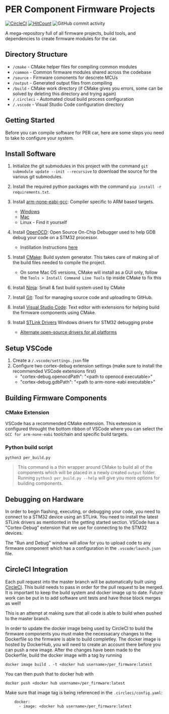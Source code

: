 # PER Component Firmware Projects
[![CircleCI](https://circleci.com/gh/PurdueElectricRacing/firmware/tree/master.svg?style=svg)](https://circleci.com/gh/PurdueElectricRacing/firmware/tree/master) 
 [![HitCount](http://hits.dwyl.com/PurdueElectricRacing/firmware.svg?style=flat-square)](http://hits.dwyl.com/PurdueElectricRacing/firmware) ![GitHub commit activity](https://img.shields.io/github/commit-activity/m/PurdueElectricRacing/firmware?style=flat-square)
 
A mega-repository full of all firmware projects, build tools, and dependencies to create firmware modules for the car.

## Directory Structure

  - `/cmake` - CMake helper files for compiling common modules
  - `/common` - Common firmware modules shared across the codebase
  - `/source` - Firmware comonents for descrete MCUs
  - `/output` - Generated output files from compiling
  - `/build` - CMake work directory (if CMake gives you errors, some can be solved by deleting this directory and trying again)
   - `/.circleci` - Automated cloud build process configuration
  - `/.vscode` - Visual Studio Code configuration directory

## Getting Started
Before you can compile software for PER car, here are some steps you need to take to configure your system.

## Install Software
1. Initialize the git submodules in this project with the command `git submodule update --init --recursive` to download the source for the various git submodules.
2. Install the required python packages with the command `pip install -r requirements.txt`.

3. Install [arm-none-eabi-gcc](https://developer.arm.com/tools-and-software/open-source-software/developer-tools/gnu-toolchain/gnu-rm/downloads): Compiler specific to ARM based targets.
   - [Windows](https://developer.arm.com/-/media/Files/downloads/gnu-rm/10.3-2021.07/gcc-arm-none-eabi-10.3-2021.07win32/gcc-arm-none-eabi-10.3-2021.07-win32.exe)
   - [Mac](https://developer.arm.com/-/media/Files/downloads/gnu-rm/10.3-2021.07/gcc-arm-none-eabi-10.3-2021.07-mac-10.14.6-sha1.pkg)
   - Linux - Find it yourself
4. Install [OpenOCD](https://github.com/xpack-dev-tools/openocd-xpack/releases/tag/v0.11.0-3/): Open Source On-Chip Debugger used to help GDB debug your code on a STM32 processor.
   - Instillation Instructions [here](https://xpack.github.io/openocd/install/)
5. Install [CMake](https://cmake.org/install/): Build system generator. This takes care of making all of the build files needed to compile the project.
   - On some Mac OS versions, CMake will install as a GUI only, follow the `Tools > Install Command Line Tools` tip inside CMake to fix this
6. Install [Ninja](https://ninja-build.org/): Small & fast build system used by CMake
7. Install [Git](https://git-scm.com/downloads): Tool for managing source code and uploading to GitHub.
8. Install [Visual Studio Code](https://code.visualstudio.com/): Text editor with extensions for helping build the firmware components using CMake.
9. Install [STLink Drivers](https://www.st.com/en/development-tools/stsw-link009.html) Windows drivers for STM32 debugging probe
   - [Alternate open-source drivers for all platforms](https://github.com/stlink-org/stlink)
## Setup VSCode
1. Create a `/.vscode/settings.json` file
2. Configure two cortex-debug extension settings (make sure to install the recommended VSCode extensions first) 
   - "cortex-debug.openocdPath": "<path to openocd executable\>"
   - "cortex-debug.gdbPath": "<path to arm-none-eabi executable\>"
<!---
Deprecating this section as it does not currently work for debugging.
If someone wants to figure out how to get the gdb server to connect through Docker/WSL & make file paths work nicely...
this would be a easy way to get people setup as they only need Docker, STLink Drivers and openocd. 

### Notes for MacOS Install
1. Adding a program to your path: `sudo vim /etc/paths`

## Option B) Docker Install
You can also use docker to install all of the packages inside a development container. This has a minor drawback of not being able to fully complete the VSCode IntelliSense database with your source files for auto completion and code navigation.

1. This project has a Dockerfile which will setup your build environment and setup the tools necessary to develop firmware. Once you install [Docker](https://docs.docker.com/get-docker/) you should be able to access command line tools by running `docker --help` for a list of available commands.

2. Build the image defined by the `Dockerfile` by running:
```
docker compose build develop
```
>This command uses the `docker-compose.yaml` file to build the image with the tag of `stm32_develop:latest`. 

4. Run the compiled image in a container:
```
docker compose run develop
```
> This will place you into an interactive command line inside a container defined by the `stm32_develop:latest` image. This is a minimal Ubuntu 20.04 distro and moves you to the `/per` directory. This directory is linked to the same directory in host machine which is defined in the `docker-compose.yaml` file.
-->
## Building Firmware Components

### CMake Extension
VSCode has a recommended CMake extension. This extension is configured throught the bottom ribbon of VSCode where you can select the `GCC for arm-none-eabi` toolchain and specific build targets.

### Python build script

```
python3 per_build.py
``` 
> This command is a thin wrapper around CMake to build all of the components which will be placed in a newly created `output` folder. Running `python3 per_build.py --help` will give you more options for building components.

## Debugging on Hardware
In order to begin flashing, executing, or debugging your code, you need to connect to a STM32 device using an STLink. You need to install the latest STLink drivers as mentionted in the getting started section. VSCode has a "Cortex-Debug" extension that we use for connecting to the STM32 devices.

The "Run and Debug" window will allow for you to upload code to any firmware component which has a configuration in the `.vscode/launch.json` file.

## CircleCI Integration
Each pull request into the master branch will be automatically built using [CircleCI](https://app.circleci.com/pipelines/github/PurdueElectricRacing/firmware?filter=all). This build needs to pass in order for the pull request to be merged. It is important to keep the build system and docker image up to date. Future work can be put in to add software unit tests and have those block merges as well!

This is an attempt at making sure that all code is able to build when pushed to the master branch.

In order to update the docker image being used by CircleCI to build the firmware components you must make the necessacary changes to the Dockerfile so the firmware is able to build completley. The docker image is hosted by DockerHub, you will need to create an account there before you can push a new image.
After the changes have been made to the Dockerfile, build the docker image with a tag by running
```
docker image build . -t <docker hub username>/per_firmware:latest
```

You can then push that to docker hub with
```
docker push <docker hub username>/per_firmware:latest
```

Make sure that image tag is being referenced in the `.circleci/config.yaml`:
```
    docker:
      - image: <docker hub username>/per_firmware:latest
```